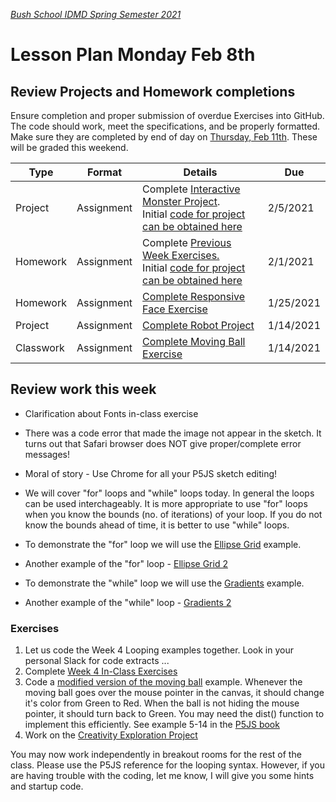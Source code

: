 [_Bush School IDMD Spring Semester 2021_](https://chandrunarayan.github.io/idmd/)

# Lesson Plan Monday Feb 8th

##  Review Projects and Homework completions
  Ensure completion and proper submission of overdue Exercises into GitHub.  The code should work, meet the specifications, and be properly formatted.  Make sure they are completed by end of day on <u>Thursday, Feb 11th</u>. These will be graded this weekend.

|  Type |  Format | Details  | Due  |
|---|---|---|---|
| Project  |  Assignment |  Complete [Interactive Monster Project](https://chandrunarayan.github.io/idmd/lessons/week3/homework/interactive-monster.html). Initial [code for project can be obtained here](https://chandrunarayan.github.io/idmd/lessons/week3/code/) |  2/5/2021 |
| Homework  |  Assignment |  Complete [Previous Week Exercises.](https://chandrunarayan.github.io/idmd/lessons/week3/#exercises)  Initial [code for project can be obtained here](https://chandrunarayan.github.io/idmd/lessons/week3/code/)|  2/1/2021 |
|  Homework |  Assignment |  [Complete Responsive Face Exercise](https://classroom.google.com/u/0/c/MjQ5OTg2OTEwMDEz/a/MjU1MDYxNDI3MTQ0/details?cjc=gmy37a3) |  1/25/2021 |
Project	|  Assignment  | [Complete Robot Project](https://classroom.google.com/u/0/c/MjQ5OTg2OTEwMDEz/a/MjUwMjg1MzYwNTk3/details?cjc=gmy37a3)  | 1/14/2021  |
|  Classwork | Assignment | [Complete Moving Ball Exercise](https://chandrunarayan.github.io/idmd/lessons/week2/exercises/ball.html)  |  1/14/2021  |
   
##  Review work this week

*  Clarification about Fonts in-class exercise
*  There was a code error that made the image not appear in the sketch. It turns out that Safari browser does NOT give proper/complete error messages!
*  Moral of story - Use Chrome for all your P5JS sketch editing!
*  We will cover "for" loops and "while" loops today. In general the loops can be used interchageably.  It is more appropriate to use "for" loops when you know the bounds (no. of iterations) of your loop.  If you do not know the bounds ahead of time, it is better to use "while" loops.

  * To demonstrate the "for" loop we will use the [Ellipse Grid](../week4/code/ellipseGrid) example.
  * Another example of the "for" loop - [Ellipse Grid 2](../week4/code/ellipseGrid2)  
  * To demonstrate the "while" loop we will use the [Gradients](../week4/code/gradients) example. 
  * Another example of the "while" loop - [Gradients 2](../week4/code/gradients2)  

### Exercises
1. Let us code the Week 4 Looping examples together.  Look in your personal Slack for code extracts ...
2. Complete [Week 4 In-Class Exercises](../week4)
1. Code a [modified version of the moving ball](../week4/code/modifiedMovingBall) example. Whenever the moving ball goes over the mouse pointer in the canvas, it should change it's color from Green to Red. When the ball is not hiding the mouse pointer, it should turn back to Green. You may need the dist() function to implement this efficiently. See example 5-14 in the [P5JS book]((https://drive.google.com/drive/u/2/folders/15GK0VESxqTvYGst9EtvILshb0MGlO4c5))
3. Work on the [Creativity Exploration Project](../week4/homework/creativity-exploration.md)

You may now work independently in breakout rooms for the rest of the class. Please use the P5JS reference for the looping syntax. However, if you are having trouble with the coding, let me know, I will give you some hints and startup code.

